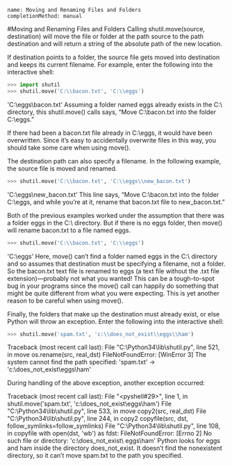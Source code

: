 ```ngMeta
name: Moving and Renaming Files and Folders
completionMethod: manual
```
#Moving and Renaming Files and Folders
Calling shutil.move(source, destination) will move the file or folder at the path source to the path destination and will return a string of the absolute path of the new location.

If destination points to a folder, the source file gets moved into destination and keeps its current filename. For example, enter the following into the interactive shell:

```python
>>> import shutil
>>> shutil.move('C:\\bacon.txt', 'C:\\eggs')
```
'C:\\eggs\\bacon.txt'
Assuming a folder named eggs already exists in the C:\ directory, this shutil.move() calls says, “Move C:\bacon.txt into the folder C:\eggs.”

If there had been a bacon.txt file already in C:\eggs, it would have been overwritten. Since it’s easy to accidentally overwrite files in this way, you should take some care when using move().

The destination path can also specify a filename. In the following example, the source file is moved and renamed.

```python
>>> shutil.move('C:\\bacon.txt', 'C:\\eggs\\new_bacon.txt')
```
'C:\\eggs\\new_bacon.txt'
This line says, “Move C:\bacon.txt into the folder C:\eggs, and while you’re at it, rename that bacon.txt file to new_bacon.txt.”

Both of the previous examples worked under the assumption that there was a folder eggs in the C:\ directory. But if there is no eggs folder, then move() will rename bacon.txt to a file named eggs.

```python
>>> shutil.move('C:\\bacon.txt', 'C:\\eggs')
```
'C:\\eggs'
Here, move() can’t find a folder named eggs in the C:\ directory and so assumes that destination must be specifying a filename, not a folder. So the bacon.txt text file is renamed to eggs (a text file without the .txt file extension)—probably not what you wanted! This can be a tough-to-spot bug in your programs since the move() call can happily do something that might be quite different from what you were expecting. This is yet another reason to be careful when using move().

Finally, the folders that make up the destination must already exist, or else Python will throw an exception. Enter the following into the interactive shell:

```python
>>> shutil.move('spam.txt', 'c:\\does_not_exist\\eggs\\ham')
```
Traceback (most recent call last):
  File "C:\Python34\lib\shutil.py", line 521, in move
    os.rename(src, real_dst)
FileNotFoundError: [WinError 3] The system cannot find the path specified:
'spam.txt' -> 'c:\\does_not_exist\\eggs\\ham'

During handling of the above exception, another exception occurred:

Traceback (most recent call last):
  File "<pyshell#29>", line 1, in <module>
    shutil.move('spam.txt', 'c:\\does_not_exist\\eggs\\ham')
  File "C:\Python34\lib\shutil.py", line 533, in move
    copy2(src, real_dst)
  File "C:\Python34\lib\shutil.py", line 244, in copy2
    copyfile(src, dst, follow_symlinks=follow_symlinks)
  File "C:\Python34\lib\shutil.py", line 108, in copyfile
    with open(dst, 'wb') as fdst:
FileNotFoundError: [Errno 2] No such file or directory: 'c:\\does_not_exist\\
eggs\\ham'
Python looks for eggs and ham inside the directory does_not_exist. It doesn’t find the nonexistent directory, so it can’t move spam.txt to the path you specified.